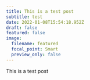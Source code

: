 ```yaml
---
title: This is a test post
subtitle: test
date: 2022-01-08T15:54:18.952Z
draft: false
featured: false
image:
  filename: featured
  focal_point: Smart
  preview_only: false
---
```

This is a test post